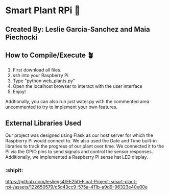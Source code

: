 ﻿# Smart Plant RPi :seedling:

## Created By: Leslie Garcia-Sanchez and Maia Piechocki

## How to Compile/Execute :potted_plant:
1. First download all files.
2. ssh into your Raspberry Pi
3. Type "python web_plants.py"
4. Open the localhost browser to interact with the user interface
5. Enjoy!

Addtionally, you can also run just water.py with the commented area uncommented to try to implement your own features.

## External Libraries Used
Our project was designed using Flask as our host server for which the Raspberry Pi would connect to. We also used the Date and Time built-in libraries to track the progress of our plant over time. We connected it to the Pi via the GPIO pins to send signals and control the sensor responses. Additionally, we implemented a Raspberry Pi sense hat LED display.

### :shipit:


https://github.com/lesliegs4/EE250-Final-Project-smart-plant-rpi-/assets/122650579/c5c43cc9-575a-411b-a9d9-96323e40e00e

